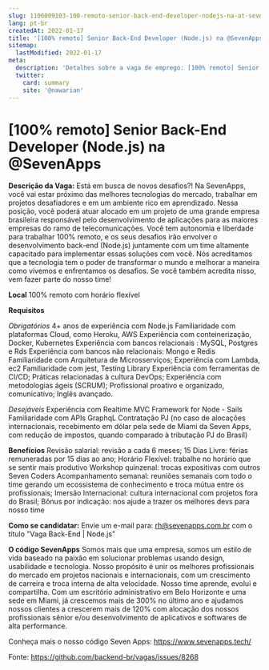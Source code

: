 ```yaml
---
slug: 1106009103-100-remoto-senior-back-end-developer-nodejs-na-at-sevenapps
lang: pt-br
createdAt: 2022-01-17
title: '[100% remoto] Senior Back-End Developer (Node.js) na @SevenApps - Vaga de Emprego'
sitemap:
  lastModified: 2022-01-17
meta:
  description: 'Detalhes sobre a vaga de emprego: [100% remoto] Senior Back-End Developer (Node.js) na @SevenApps'
  twitter:
    card: summary
    site: '@nawarian'
---
```


# [100% remoto] Senior Back-End Developer (Node.js) na @SevenApps

**Descrição da Vaga:**
Está em busca de novos desafios?! Na SevenApps, você vai estar próximo das melhores tecnologias do mercado, trabalhar em projetos desafiadores e em um ambiente rico em aprendizado.
Nessa posição, você poderá atuar alocado em um projeto de uma grande empresa brasileira responsável pelo desenvolvimento de aplicações para as maiores empresas do ramo de telecomunicações. Você tem autonomia e liberdade para trabalhar 100% remoto, e os seus desafios irão envolver o desenvolvimento back-end (Node.js) juntamente com um time altamente capacitado para implementar essas soluções com você.
Nós acreditamos que a tecnologia tem o poder de transformar o mundo e melhorar a maneira como vivemos e enfrentamos os desafios. Se você também acredita nisso, vem fazer parte do nosso time!

**Local**
100% remoto com horário flexível

**Requisitos**

_Obrigatórios_
4+ anos de experiência com Node.js
Familiaridade com plataformas Cloud, como Heroku, AWS
Experiência com conteinerização, Docker, Kubernetes
Experiência com bancos relacionais : MySQL, Postgres e Rds
Experiência com bancos não relacionais: Mongo e Redis
Familiaridade com Arquitetura de Microsserviços;
Experiência com Lambda, ec2
Familiaridade com jest, Testing Library
Experiência com ferramentas de CI/CD;
Práticas relacionadas à cultura DevOps;
Experiência com metodologias ágeis (SCRUM);
Profissional proativo e organizado, comunicativo;
Inglês avançado.

_Desejáveis_
Experiência com Realtime MVC Framework for Node - Sails
Familiaridade com APIs GraphqL
Contratação
PJ (no caso de alocações internacionais, recebimento em dólar pela sede de Miami da Seven Apps, com redução de impostos, quando comparado à tributação PJ do Brasil)

**Benefícios**
Revisão salarial: revisão a cada 6 meses;
15 Dias Livre: férias remuneradas por 15 dias ao ano;
Horário Flexível: trabalhe no horário que se sentir mais produtivo
Workshop quinzenal: trocas expositivas com outros Seven Coders
Acompanhamento semanal: reuniões semanais com todo o time gerando um ecossistema de conhecimento e troca mútua entre os profissionais;
Imersão Internacional: cultura internacional com projetos fora do Brasil;
Bônus por indicação: nos ajude a trazer os melhores devs para nosso time

**Como se candidatar:**
Envie um e-mail para: rh@sevenapps.com.br com o título "Vaga Back-End | Node.js"

**O código SevenApps**
Somos mais que uma empresa, somos um estilo de vida baseado na paixão em solucionar problemas usando design, usabilidade e tecnologia. Nosso propósito é unir os melhores profissionais do mercado em projetos nacionais e internacionais, com um crescimento de carreira e troca interna de alta velocidade. Nosso time aprende, evolui e compartilha.
Com um escritório administrativo em Belo Horizonte e uma sede em Miami, já crescemos mais de 300% no último ano e ajudamos nossos clientes a crescerem mais de 120% com alocação dos nossos profissionais sênior e/ou desenvolvimento de aplicativos e softwares de alta performance.

Conheça mais o nosso código Seven Apps: https://www.sevenapps.tech/

Fonte: https://github.com/backend-br/vagas/issues/8268